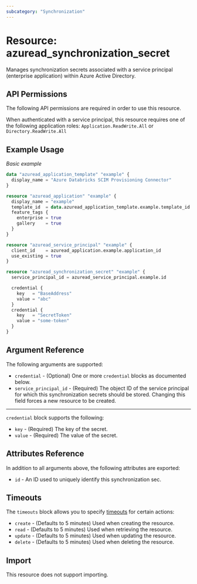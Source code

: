 ```yaml
---
subcategory: "Synchronization"
---
```


# Resource: azuread_synchronization_secret

Manages synchronization secrets associated with a service principal (enterprise application) within Azure Active Directory.

## API Permissions

The following API permissions are required in order to use this resource.

When authenticated with a service principal, this resource requires one of the following application roles: `Application.ReadWrite.All` or `Directory.ReadWrite.All`

## Example Usage

*Basic example*

```terraform
data "azuread_application_template" "example" {
  display_name = "Azure Databricks SCIM Provisioning Connector"
}

resource "azuread_application" "example" {
  display_name = "example"
  template_id  = data.azuread_application_template.example.template_id
  feature_tags {
    enterprise = true
    gallery    = true
  }
}

resource "azuread_service_principal" "example" {
  client_id    = azuread_application.example.application_id
  use_existing = true
}

resource "azuread_synchronization_secret" "example" {
  service_principal_id = azuread_service_principal.example.id

  credential {
    key   = "BaseAddress"
    value = "abc"
  }
  credential {
    key   = "SecretToken"
    value = "some-token"
  }
}
```


## Argument Reference

The following arguments are supported:

* `credential` - (Optional) One or more `credential` blocks as documented below.
* `service_principal_id` - (Required) The object ID of the service principal for which this synchronization secrets should be stored. Changing this field forces a new resource to be created.

---

`credential` block supports the following:

* `key` - (Required) The key of the secret.
* `value` - (Required) The value of the secret.

## Attributes Reference

In addition to all arguments above, the following attributes are exported:

* `id` - An ID used to uniquely identify this synchronization sec.

## Timeouts

The `timeouts` block allows you to specify [timeouts](https://www.terraform.io/language/resources/syntax#operation-timeouts) for certain actions:

* `create` - (Defaults to 5 minutes) Used when creating the resource.
* `read` - (Defaults to 5 minutes) Used when retrieving the resource.
* `update` - (Defaults to 5 minutes) Used when updating the resource.
* `delete` - (Defaults to 5 minutes) Used when deleting the resource.

## Import

This resource does not support importing.
